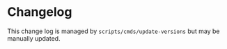 Changelog
=========

This change log is managed by `scripts/cmds/update-versions` but may be manually updated.
